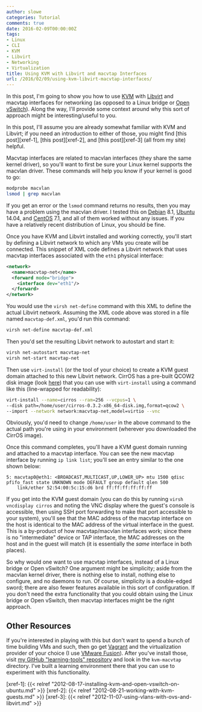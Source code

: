 ```yaml
---
author: slowe
categories: Tutorial
comments: true
date: 2016-02-09T00:00:00Z
tags:
- Linux
- CLI
- KVM
- Libvirt
- Networking
- Virtualization
title: Using KVM with Libvirt and macvtap Interfaces
url: /2016/02/09/using-kvm-libvirt-macvtap-interfaces/
---
```


In this post, I'm going to show you how to use [KVM][link-1] with [Libvirt][link-2] and macvtap interfaces for networking (as opposed to a Linux bridge or [Open vSwitch][link-3]). Along the way, I'll provide some context around why this sort of approach might be interesting/useful to you.

In this post, I'll assume you are already somewhat familiar with KVM and Libvirt; if you need an introduction to either of those, you might find [this post][xref-1], [this post][xref-2], and [this post][xref-3] (all from my site) helpful.

Macvtap interfaces are related to macvlan interfaces (they share the same kernel driver), so you'll want to first be sure your Linux kernel supports the macvlan driver. These commands will help you know if your kernel is good to go:

```sh
modprobe macvlan
lsmod | grep macvlan
```

If you get an error or the `lsmod` command returns no results, then you may have a problem using the macvlan driver. I tested this on [Debian][link-8] 8.1, [Ubuntu][link-9] 14.04, and [CentOS][link-10] 7.1, and all of them worked without any issues. If you have a relatively recent distribution of Linux, you should be fine.

Once you have KVM and Libvirt installed and working correctly, you'll start by defining a Libvirt network to which any VMs you create will be connected. This snippet of XML code defines a Libvirt network that uses macvtap interfaces associated with the `eth1` physical interface:

```xml
<network>
  <name>macvtap-net</name>
  <forward mode="bridge">
    <interface dev="eth1"/>
  </forward>
</network>
```

You would use the `virsh net-define` command with this XML to define the actual Libvirt network. Assuming the XML code above was stored in a file named `macvtap-def.xml`, you'd run this command:

```sh
virsh net-define macvtap-def.xml
```

Then you'd set the resulting Libvirt network to autostart and start it:

```sh
virsh net-autostart macvtap-net
virsh net-start macvtap-net
```

Then use `virt-install` (or the tool of your choice) to create a KVM guest domain attached to this new Libvirt network. CirrOS has a pre-built QCOW2 disk image (look [here][link-4]) that you can use with `virt-install` using a command like this (line-wrapped for readability):

```sh
virt-install --name=cirros --ram=256 --vcpus=1 \
--disk path=/home/user/cirros-0.3.2-x86_64-disk.img,format=qcow2 \
--import --network network:macvtap-net,model=virtio --vnc
```

Obviously, you'd need to change `/home/user` in the above command to the actual path you're using in your environment (wherever you downloaded the CirrOS image).

Once this command completes, you'll have a KVM guest domain running and attached to a macvtap interface. You can see the new macvtap interface by running `ip link list`; you'll see an entry similar to the one shown below:

```text
5: macvtap0@eth1: <BROADCAST,MULTICAST,UP,LOWER_UP> mtu 1500 qdisc pfifo_fast state UNKNOWN mode DEFAULT group default qlen 500
    link/ether 52:54:00:5c:15:d6 brd ff:ff:ff:ff:ff:ff
```

If you get into the KVM guest domain (you can do this by running `virsh vncdisplay cirros` and noting the VNC display where the guest's console is accessible, then using SSH port forwarding to make that port accessible to your system), you'll see that the MAC address of the macvtap interface on the host is identical to the MAC address of the virtual interface in the guest. This is a by-product of how macvtap/macvlan interfaces work; since there is no "intermediate" device or TAP interface, the MAC addresses on the host and in the guest will match (it is essentially the _same_ interface in both places).

So why would one want to use macvtap interfaces, instead of a Linux bridge or Open vSwitch? One argument might be simplicity; aside from the macvlan kernel driver, there is nothing else to install, nothing else to configure, and no daemons to run. Of course, simplicity is a double-edged sword; there are also fewer features available in this sort of configuration. If you don't need the extra functionality that you could obtain using the Linux bridge or Open vSwitch, then macvtap interfaces might be the right approach.

## Other Resources

If you're interested in playing with this but don't want to spend a bunch of time building VMs and such, then go get [Vagrant][link-5] and the virtualization provider of your choice (I use [VMware Fusion][link-7]). After you've install those, visit [my GitHub "learning-tools" repository][link-6] and look in the `kvm-macvtap` directory. I've built a learning environment there that you can use to experiment with this functionality.

[link-1]: http://www.linux-kvm.org/page/Main_Page
[link-2]: http://libvirt.org/
[link-3]: http://openvswitch.org/
[link-4]: http://download.cirros-cloud.net/0.3.2/
[link-5]: http://www.vagrantup.com/
[link-6]: https://github.com/scottslowe/learning-tools
[link-7]: http://www.vmware.com/products/fusion/
[link-8]: https://www.debian.org/
[link-9]: http://www.ubuntu.com/
[link-10]: https://www.centos.org/
[xref-1]: {{< relref "2012-08-17-installing-kvm-and-open-vswitch-on-ubuntu.md" >}}
[xref-2]: {{< relref "2012-08-21-working-with-kvm-guests.md" >}}
[xref-3]: {{< relref "2012-11-07-using-vlans-with-ovs-and-libvirt.md" >}}
